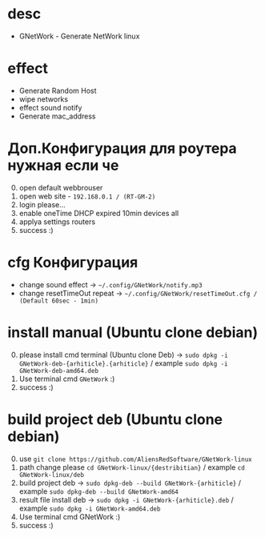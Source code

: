 # desc
* GNetWork - Generate NetWork linux

# effect
* Generate Random Host
* wipe networks
* effect sound notify
* Generate mac_address

# Доп.Конфигурация для роутера нужная если че
0. open default webbrouser
1. open web site - `192.168.0.1 / (RT-GM-2)`
2. login please...
3. enable oneTime DHCP expired 10min devices all
4. applya settings routers
5. success :)

# cfg Конфигурация
* change sound effect -> `~/.config/GNetWork/notify.mp3`
* change resetTimeOut repeat -> `~/.config/GNetWork/resetTimeOut.cfg / (Default 60sec - 1min)`

# install manual (Ubuntu clone debian)
0. please install cmd terminal (Ubuntu clone Deb) -> `sudo dpkg -i GNetWork-deb-{arhiticle}.{arhiticle}` / example `sudo dpkg -i GNetWork-deb-amd64.deb`
1. Use terminal cmd `GNetWork` :)
2. success :)

# build project deb (Ubuntu clone debian)
0. use `git clone https://github.com/AliensRedSoftware/GNetWork-linux`
1. path change please `cd GNetWork-linux/{destribitian}` / example `cd GNetWork-linux/deb`
2. build project deb -> `sudo dpkg-deb --build GNetWork-{arhiticle}` / example `sudo dpkg-deb --build GNetWork-amd64`
3. result file install deb -> `sudo dpkg -i GNetWork-{arhiticle}.deb` / example `sudo dpkg -i GNetWork-amd64.deb`
4. Use terminal cmd GNetWork :)
5. success :)

